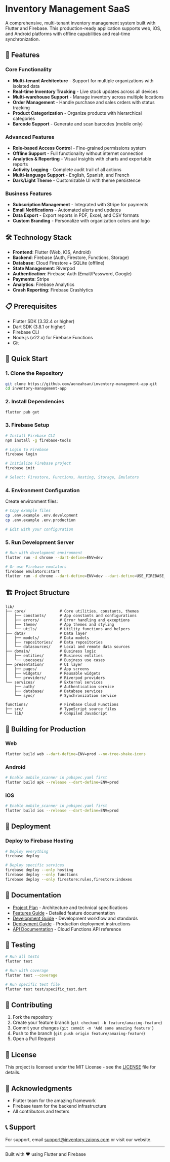 # Inventory Management SaaS

A comprehensive, multi-tenant inventory management system built with Flutter and Firebase. This production-ready application supports web, iOS, and Android platforms with offline capabilities and real-time synchronization.

## 🚀 Features

### Core Functionality
- **Multi-tenant Architecture** - Support for multiple organizations with isolated data
- **Real-time Inventory Tracking** - Live stock updates across all devices
- **Multi-warehouse Support** - Manage inventory across multiple locations
- **Order Management** - Handle purchase and sales orders with status tracking
- **Product Categorization** - Organize products with hierarchical categories
- **Barcode Support** - Generate and scan barcodes (mobile only)

### Advanced Features
- **Role-based Access Control** - Fine-grained permissions system
- **Offline Support** - Full functionality without internet connection
- **Analytics & Reporting** - Visual insights with charts and exportable reports
- **Activity Logging** - Complete audit trail of all actions
- **Multi-language Support** - English, Spanish, and French
- **Dark/Light Theme** - Customizable UI with theme persistence

### Business Features
- **Subscription Management** - Integrated with Stripe for payments
- **Email Notifications** - Automated alerts and updates
- **Data Export** - Export reports in PDF, Excel, and CSV formats
- **Custom Branding** - Personalize with organization colors and logo

## 🛠️ Technology Stack

- **Frontend**: Flutter (Web, iOS, Android)
- **Backend**: Firebase (Auth, Firestore, Functions, Storage)
- **Database**: Cloud Firestore + SQLite (offline)
- **State Management**: Riverpod
- **Authentication**: Firebase Auth (Email/Password, Google)
- **Payments**: Stripe
- **Analytics**: Firebase Analytics
- **Crash Reporting**: Firebase Crashlytics

## 📋 Prerequisites

- Flutter SDK (3.32.4 or higher)
- Dart SDK (3.8.1 or higher)
- Firebase CLI
- Node.js (v22.x) for Firebase Functions
- Git

## 🚀 Quick Start

### 1. Clone the Repository
```bash
git clone https://github.com/aoneahsan/inventory-management-app.git
cd inventory-management-app
```

### 2. Install Dependencies
```bash
flutter pub get
```

### 3. Firebase Setup
```bash
# Install Firebase CLI
npm install -g firebase-tools

# Login to Firebase
firebase login

# Initialize Firebase project
firebase init

# Select: Firestore, Functions, Hosting, Storage, Emulators
```

### 4. Environment Configuration
Create environment files:
```bash
# Copy example files
cp .env.example .env.development
cp .env.example .env.production

# Edit with your configuration
```

### 5. Run Development Server
```bash
# Run with development environment
flutter run -d chrome --dart-define=ENV=dev

# Or use Firebase emulators
firebase emulators:start
flutter run -d chrome --dart-define=ENV=dev --dart-define=USE_FIREBASE_EMULATOR=true
```

## 🏗️ Project Structure

```
lib/
├── core/               # Core utilities, constants, themes
│   ├── constants/      # App constants and configurations
│   ├── errors/         # Error handling and exceptions
│   ├── theme/          # App themes and styling
│   └── utils/          # Utility functions and helpers
├── data/               # Data layer
│   ├── models/         # Data models
│   ├── repositories/   # Data repositories
│   └── datasources/    # Local and remote data sources
├── domain/             # Business logic
│   ├── entities/       # Business entities
│   └── usecases/       # Business use cases
├── presentation/       # UI layer
│   ├── pages/          # App screens
│   ├── widgets/        # Reusable widgets
│   └── providers/      # Riverpod providers
└── services/           # External services
    ├── auth/           # Authentication service
    ├── database/       # Database services
    └── sync/           # Synchronization service

functions/              # Firebase Cloud Functions
├── src/                # TypeScript source files
└── lib/                # Compiled JavaScript
```

## 📱 Building for Production

### Web
```bash
flutter build web --dart-define=ENV=prod --no-tree-shake-icons
```

### Android
```bash
# Enable mobile_scanner in pubspec.yaml first
flutter build apk --release --dart-define=ENV=prod
```

### iOS
```bash
# Enable mobile_scanner in pubspec.yaml first
flutter build ios --release --dart-define=ENV=prod
```

## 🚀 Deployment

### Deploy to Firebase Hosting
```bash
# Deploy everything
firebase deploy

# Deploy specific services
firebase deploy --only hosting
firebase deploy --only functions
firebase deploy --only firestore:rules,firestore:indexes
```

## 📖 Documentation

- [Project Plan](docs/PROJECT_PLAN.md) - Architecture and technical specifications
- [Features Guide](docs/FEATURES.md) - Detailed feature documentation
- [Development Guide](docs/DEVELOPMENT_GUIDE.md) - Development workflow and standards
- [Deployment Guide](docs/DEPLOYMENT_GUIDE.md) - Production deployment instructions
- [API Documentation](docs/API.md) - Cloud Functions API reference

## 🧪 Testing

```bash
# Run all tests
flutter test

# Run with coverage
flutter test --coverage

# Run specific test file
flutter test test/specific_test.dart
```

## 🤝 Contributing

1. Fork the repository
2. Create your feature branch (`git checkout -b feature/amazing-feature`)
3. Commit your changes (`git commit -m 'Add some amazing feature'`)
4. Push to the branch (`git push origin feature/amazing-feature`)
5. Open a Pull Request

## 📄 License

This project is licensed under the MIT License - see the [LICENSE](LICENSE) file for details.

## 🙏 Acknowledgments

- Flutter team for the amazing framework
- Firebase team for the backend infrastructure
- All contributors and testers

## 📞 Support

For support, email support@inventory.zaions.com or visit our website.

---

Built with ❤️ using Flutter and Firebase